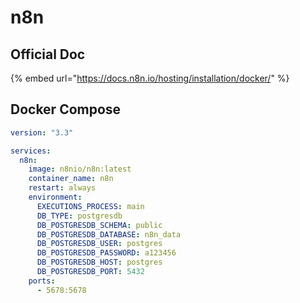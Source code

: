 # n8n

## Official Doc

{% embed url="https://docs.n8n.io/hosting/installation/docker/" %}

## Docker Compose

```yaml
version: "3.3"

services:
  n8n:
    image: n8nio/n8n:latest
    container_name: n8n
    restart: always
    environment:
      EXECUTIONS_PROCESS: main
      DB_TYPE: postgresdb
      DB_POSTGRESDB_SCHEMA: public
      DB_POSTGRESDB_DATABASE: n8n_data
      DB_POSTGRESDB_USER: postgres
      DB_POSTGRESDB_PASSWORD: a123456
      DB_POSTGRESDB_HOST: postgres
      DB_POSTGRESDB_PORT: 5432
    ports:
      - 5678:5678
```
